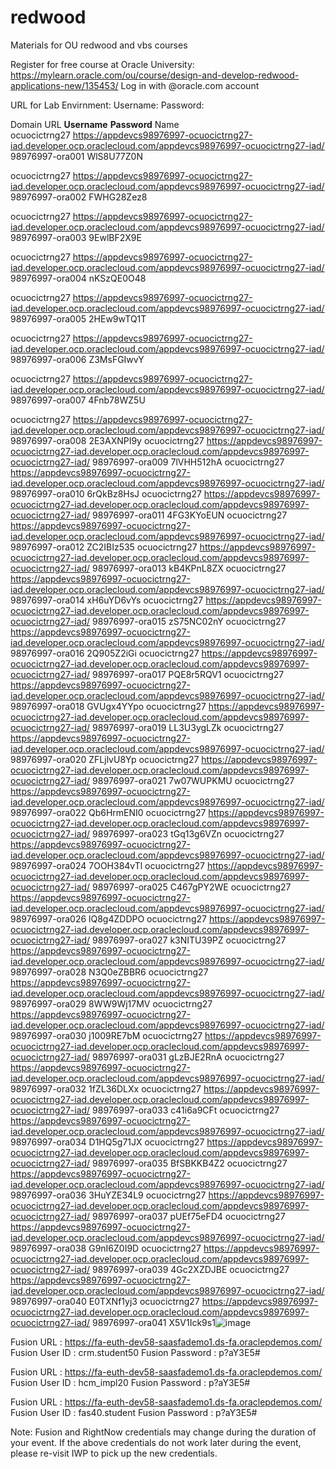 # redwood
Materials for OU redwood and vbs courses

Register for free course at Oracle University: https://mylearn.oracle.com/ou/course/design-and-develop-redwood-applications-new/135453/
Log in with @oracle.com account

URL for Lab Envirnment:
Username:
Password:

Domain	                 URL	                                                                                                  **Username**	 **Password**
Name			
ocuocictrng27	    https://appdevcs98976997-ocuocictrng27-iad.developer.ocp.oraclecloud.com/appdevcs98976997-ocuocictrng27-iad/	98976997-ora001	WlS8U77Z0N

ocuocictrng27	    https://appdevcs98976997-ocuocictrng27-iad.developer.ocp.oraclecloud.com/appdevcs98976997-ocuocictrng27-iad/	98976997-ora002	FWHG28Zez8

ocuocictrng27	    https://appdevcs98976997-ocuocictrng27-iad.developer.ocp.oraclecloud.com/appdevcs98976997-ocuocictrng27-iad/	98976997-ora003	9EwlBF2X9E

ocuocictrng27	    https://appdevcs98976997-ocuocictrng27-iad.developer.ocp.oraclecloud.com/appdevcs98976997-ocuocictrng27-iad/	98976997-ora004	nKSzQE0O48

ocuocictrng27	    https://appdevcs98976997-ocuocictrng27-iad.developer.ocp.oraclecloud.com/appdevcs98976997-ocuocictrng27-iad/	98976997-ora005	2HEw9wTQ1T

ocuocictrng27	    https://appdevcs98976997-ocuocictrng27-iad.developer.ocp.oraclecloud.com/appdevcs98976997-ocuocictrng27-iad/	98976997-ora006	Z3MsFGIwvY

ocuocictrng27	    https://appdevcs98976997-ocuocictrng27-iad.developer.ocp.oraclecloud.com/appdevcs98976997-ocuocictrng27-iad/	98976997-ora007	4Fnb78WZ5U

ocuocictrng27	    https://appdevcs98976997-ocuocictrng27-iad.developer.ocp.oraclecloud.com/appdevcs98976997-ocuocictrng27-iad/	98976997-ora008	2E3AXNPI9y
ocuocictrng27	    https://appdevcs98976997-ocuocictrng27-iad.developer.ocp.oraclecloud.com/appdevcs98976997-ocuocictrng27-iad/	98976997-ora009	7lVHH512hA
ocuocictrng27	    https://appdevcs98976997-ocuocictrng27-iad.developer.ocp.oraclecloud.com/appdevcs98976997-ocuocictrng27-iad/	98976997-ora010	6rQkBz8HsJ
ocuocictrng27	    https://appdevcs98976997-ocuocictrng27-iad.developer.ocp.oraclecloud.com/appdevcs98976997-ocuocictrng27-iad/	98976997-ora011	4FG3KYoEUN
ocuocictrng27	    https://appdevcs98976997-ocuocictrng27-iad.developer.ocp.oraclecloud.com/appdevcs98976997-ocuocictrng27-iad/	98976997-ora012	ZC2IBIz535
ocuocictrng27	    https://appdevcs98976997-ocuocictrng27-iad.developer.ocp.oraclecloud.com/appdevcs98976997-ocuocictrng27-iad/	98976997-ora013	kB4KPnL8ZX
ocuocictrng27	    https://appdevcs98976997-ocuocictrng27-iad.developer.ocp.oraclecloud.com/appdevcs98976997-ocuocictrng27-iad/	98976997-ora014	xH6uYD6vYs
ocuocictrng27	    https://appdevcs98976997-ocuocictrng27-iad.developer.ocp.oraclecloud.com/appdevcs98976997-ocuocictrng27-iad/	98976997-ora015	zS75NC02nY
ocuocictrng27	    https://appdevcs98976997-ocuocictrng27-iad.developer.ocp.oraclecloud.com/appdevcs98976997-ocuocictrng27-iad/	98976997-ora016	2Q905Z2iGi
ocuocictrng27	    https://appdevcs98976997-ocuocictrng27-iad.developer.ocp.oraclecloud.com/appdevcs98976997-ocuocictrng27-iad/	98976997-ora017	PQE8r5RQV1
ocuocictrng27	    https://appdevcs98976997-ocuocictrng27-iad.developer.ocp.oraclecloud.com/appdevcs98976997-ocuocictrng27-iad/	98976997-ora018	GVUgx4YYpo
ocuocictrng27	    https://appdevcs98976997-ocuocictrng27-iad.developer.ocp.oraclecloud.com/appdevcs98976997-ocuocictrng27-iad/	98976997-ora019	LL3U3ygLZk
ocuocictrng27	    https://appdevcs98976997-ocuocictrng27-iad.developer.ocp.oraclecloud.com/appdevcs98976997-ocuocictrng27-iad/	98976997-ora020	ZFLjlvU8Yp
ocuocictrng27	    https://appdevcs98976997-ocuocictrng27-iad.developer.ocp.oraclecloud.com/appdevcs98976997-ocuocictrng27-iad/	98976997-ora021	7w07WUPKMU
ocuocictrng27	    https://appdevcs98976997-ocuocictrng27-iad.developer.ocp.oraclecloud.com/appdevcs98976997-ocuocictrng27-iad/	98976997-ora022	Qb6HrmENI0
ocuocictrng27	    https://appdevcs98976997-ocuocictrng27-iad.developer.ocp.oraclecloud.com/appdevcs98976997-ocuocictrng27-iad/	98976997-ora023	tGq13g6VZn
ocuocictrng27	    https://appdevcs98976997-ocuocictrng27-iad.developer.ocp.oraclecloud.com/appdevcs98976997-ocuocictrng27-iad/	98976997-ora024	7OOH384vTl
ocuocictrng27	    https://appdevcs98976997-ocuocictrng27-iad.developer.ocp.oraclecloud.com/appdevcs98976997-ocuocictrng27-iad/	98976997-ora025	C467gPY2WE
ocuocictrng27	    https://appdevcs98976997-ocuocictrng27-iad.developer.ocp.oraclecloud.com/appdevcs98976997-ocuocictrng27-iad/	98976997-ora026	lQ8g4ZDDPO
ocuocictrng27	    https://appdevcs98976997-ocuocictrng27-iad.developer.ocp.oraclecloud.com/appdevcs98976997-ocuocictrng27-iad/	98976997-ora027	k3NITU39PZ
ocuocictrng27	    https://appdevcs98976997-ocuocictrng27-iad.developer.ocp.oraclecloud.com/appdevcs98976997-ocuocictrng27-iad/	98976997-ora028	N3Q0eZBBR6
ocuocictrng27	    https://appdevcs98976997-ocuocictrng27-iad.developer.ocp.oraclecloud.com/appdevcs98976997-ocuocictrng27-iad/	98976997-ora029	8WW9Wj17MV
ocuocictrng27	    https://appdevcs98976997-ocuocictrng27-iad.developer.ocp.oraclecloud.com/appdevcs98976997-ocuocictrng27-iad/	98976997-ora030	j1009RE7bM
ocuocictrng27	    https://appdevcs98976997-ocuocictrng27-iad.developer.ocp.oraclecloud.com/appdevcs98976997-ocuocictrng27-iad/	98976997-ora031	gLzBJE2RnA
ocuocictrng27	    https://appdevcs98976997-ocuocictrng27-iad.developer.ocp.oraclecloud.com/appdevcs98976997-ocuocictrng27-iad/	98976997-ora032	1fZL36DLXx
ocuocictrng27	    https://appdevcs98976997-ocuocictrng27-iad.developer.ocp.oraclecloud.com/appdevcs98976997-ocuocictrng27-iad/	98976997-ora033	c41i6a9CFt
ocuocictrng27	    https://appdevcs98976997-ocuocictrng27-iad.developer.ocp.oraclecloud.com/appdevcs98976997-ocuocictrng27-iad/	98976997-ora034	D1HQ5g71JX
ocuocictrng27	    https://appdevcs98976997-ocuocictrng27-iad.developer.ocp.oraclecloud.com/appdevcs98976997-ocuocictrng27-iad/	98976997-ora035	BfSBKKB4Z2
ocuocictrng27	    https://appdevcs98976997-ocuocictrng27-iad.developer.ocp.oraclecloud.com/appdevcs98976997-ocuocictrng27-iad/	98976997-ora036	3HuYZE34L9
ocuocictrng27	    https://appdevcs98976997-ocuocictrng27-iad.developer.ocp.oraclecloud.com/appdevcs98976997-ocuocictrng27-iad/	98976997-ora037	pUEf75eFD4
ocuocictrng27	    https://appdevcs98976997-ocuocictrng27-iad.developer.ocp.oraclecloud.com/appdevcs98976997-ocuocictrng27-iad/	98976997-ora038	G9nI6Z0I9D
ocuocictrng27	    https://appdevcs98976997-ocuocictrng27-iad.developer.ocp.oraclecloud.com/appdevcs98976997-ocuocictrng27-iad/	98976997-ora039	4Gc2XZDJBE
ocuocictrng27	    https://appdevcs98976997-ocuocictrng27-iad.developer.ocp.oraclecloud.com/appdevcs98976997-ocuocictrng27-iad/	98976997-ora040	E0TXNf1yj3
ocuocictrng27	    https://appdevcs98976997-ocuocictrng27-iad.developer.ocp.oraclecloud.com/appdevcs98976997-ocuocictrng27-iad/	98976997-ora041	X5V1Ick9s1![image](https://github.com/user-attachments/assets/29b8bec8-7053-4e00-b56a-88e279527e18)


Fusion URL : https://fa-euth-dev58-saasfademo1.ds-fa.oraclepdemos.com/
Fusion User ID : crm.student50
Fusion Password : p?aY3E5#

Fusion URL : https://fa-euth-dev58-saasfademo1.ds-fa.oraclepdemos.com/
Fusion User ID : hcm_impl20
Fusion Password : p?aY3E5#

Fusion URL : https://fa-euth-dev58-saasfademo1.ds-fa.oraclepdemos.com/
Fusion User ID : fas40.student
Fusion Password : p?aY3E5#

Note: Fusion and RightNow credentials may change during the duration of your event. If the above credentials do not work later during the event, please re-visit IWP to pick up the new credentials.
